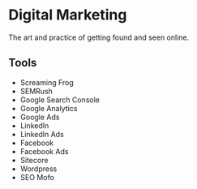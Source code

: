 # Digital Marketing

The art and practice of getting found and seen online.

## Tools

* Screaming Frog
* SEMRush
* Google Search Console
* Google Analytics
* Google Ads
* LinkedIn
* LinkedIn Ads
* Facebook
* Facebook Ads
* Sitecore
* Wordpress
* SEO Mofo
